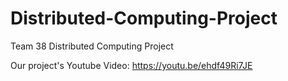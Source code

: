 # Distributed-Computing-Project
Team 38 Distributed Computing Project

Our project's Youtube Video:  https://youtu.be/ehdf49Ri7JE
